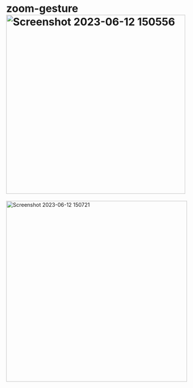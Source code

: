 # zoom-gesture<img width="482" alt="Screenshot 2023-06-12 150556" src="https://github.com/anmolsharma2023/zoom-gesture/assets/134141662/f8d31875-a357-45bc-912f-9b58a9a35326">
<img width="487" alt="Screenshot 2023-06-12 150721" src="https://github.com/anmolsharma2023/zoom-gesture/assets/134141662/f5c6d150-0c1b-41da-8787-b521678209b0">
